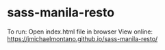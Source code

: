 ﻿# sass-manila-resto

To run: Open index.html file in browser
View online: https://jmichaelmontano.github.io/sass-manila-resto/
